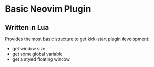 # Basic Neovim Plugin

## Written in Lua

Provides the most basic structure to get kick-start plugin development:

- get window size
- get some global variable
- get a styled floating window

